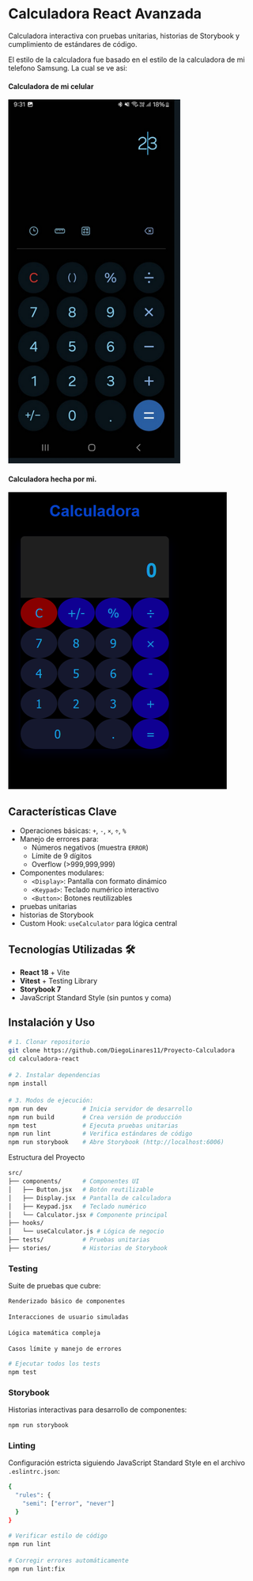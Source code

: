 # Calculadora React Avanzada 

Calculadora interactiva con pruebas unitarias, historias de Storybook y cumplimiento de estándares de código.

El estilo de la calculadora fue basado en el estilo de la calculadora de mi telefono Samsung. La cual se ve asi:
#### Calculadora de mi celular
![Calculadora de mi celular](image-1.png)

#### Calculadora hecha por mi.
![Calculadora](image.png)


## Características Clave 
- Operaciones básicas: `+`, `-`, `×`, `÷`, `%`
- Manejo de errores para:
  - Números negativos (muestra `ERROR`)
  - Límite de 9 dígitos
  - Overflow (>999,999,999)
- Componentes modulares:
  - `<Display>`: Pantalla con formato dinámico
  - `<Keypad>`: Teclado numérico interactivo
  - `<Button>`: Botones reutilizables
- pruebas unitarias
-  historias de Storybook
- Custom Hook: `useCalculator` para lógica central

## Tecnologías Utilizadas 🛠
- **React 18** + Vite
- **Vitest** + Testing Library
- **Storybook 7**
- JavaScript Standard Style (sin puntos y coma)

## Instalación y Uso 

```bash
# 1. Clonar repositorio
git clone https://github.com/DiegoLinares11/Proyecto-Calculadora
cd calculadora-react

# 2. Instalar dependencias
npm install

# 3. Modos de ejecución:
npm run dev          # Inicia servidor de desarrollo
npm run build        # Crea versión de producción
npm test             # Ejecuta pruebas unitarias
npm run lint         # Verifica estándares de código
npm run storybook    # Abre Storybook (http://localhost:6006)

```
Estructura del Proyecto 
```bash
src/
├── components/      # Componentes UI
│   ├── Button.jsx   # Botón reutilizable
│   ├── Display.jsx  # Pantalla de calculadora
│   ├── Keypad.jsx   # Teclado numérico
│   └── Calculator.jsx # Componente principal
├── hooks/
│   └── useCalculator.js # Lógica de negocio
├── tests/           # Pruebas unitarias
├── stories/         # Historias de Storybook
```
### Testing 

Suite de pruebas que cubre:

    Renderizado básico de componentes

    Interacciones de usuario simuladas

    Lógica matemática compleja

    Casos límite y manejo de errores

```bash
# Ejecutar todos los tests
npm test
```
### Storybook
Historias interactivas para desarrollo de componentes:
```bash
npm run storybook
```

### Linting
Configuración estricta siguiendo JavaScript Standard Style en el archivo `.eslintrc.json`:
```bash
{
  "rules": {
    "semi": ["error", "never"]
  }
}
```

```bash
# Verificar estilo de código
npm run lint

# Corregir errores automáticamente
npm run lint:fix
```

